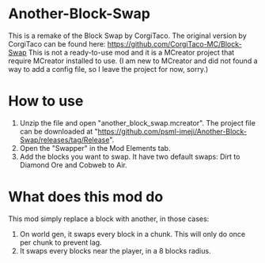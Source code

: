 # Another-Block-Swap
This is a remake of the Block Swap by CorgiTaco.
The original version by CorgiTaco can be found here: https://github.com/CorgiTaco-MC/Block-Swap
This is not a ready-to-use mod and it is a MCreator project that require MCreator installed to use. (I am new to MCreator and did not found a way to add a config file, so I leave the project for now, sorry.)

# How to use
1. Unzip the file and open "another_block_swap.mcreator". The project file can be downloaded at "https://github.com/psml-imeji/Another-Block-Swap/releases/tag/Release".
2. Open the "Swapper" in the Mod Elements tab.
3. Add the blocks you want to swap. It have two default swaps: Dirt to Diamond Ore and Cobweb to Air.

# What does this mod do
This mod simply replace a block with another, in those cases:
1. On world gen, it swaps every block in a chunk. This will only do once per chunk to prevent lag.
2. It swaps every blocks near the player, in a 8 blocks radius.
